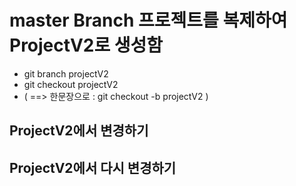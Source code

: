 # master Branch 프로젝트를 복제하여 ProjectV2로 생성함

* git branch projectV2
* git checkout projectV2
* ( ==> 한문장으로 : git checkout -b projectV2 )

## ProjectV2에서 변경하기
## ProjectV2에서 다시 변경하기